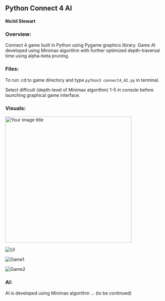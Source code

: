 ## Python Connect 4 AI 
#### Nichil Stewart

### Overview:
Connect 4 game built in Python using Pygame graphics library. Game AI developed using 
Minimax algorithm with further optimized depth-traversal time using alpha-beta pruning. 

### Files:
To run: cd to game directory and type `python3 connect4_AI.py` in terminal.

Select difficult (depth-level of Minimax algorithm) 1-5 in console before launching 
graphical game interface. 

### Visuals:
<img src="https://raw.githubusercontent.com/nichilstewart/connect4-game-ai/main/imgs/ui.png" alt="Your image title" width="400"/>


![UI](https://raw.githubusercontent.com/nichilstewart/connect4-game-ai/main/imgs/ui.png)

![Game1](https://raw.githubusercontent.com/nichilstewart/connect4-game-ai/main/imgs/game1.png)

![Game2](https://raw.githubusercontent.com/nichilstewart/connect4-game-ai/main/imgs/game2.png)

 
### AI:
AI is developed using Minimax algorithm ... (to be continued)


